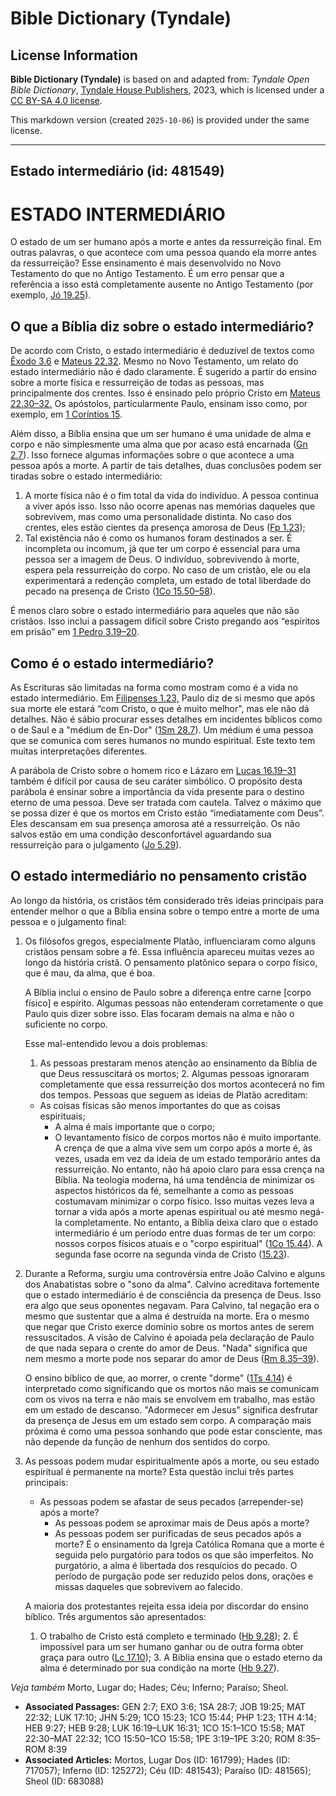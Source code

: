 # Bible Dictionary (Tyndale)

## License Information

**Bible Dictionary (Tyndale)** is based on and adapted from: _Tyndale Open Bible Dictionary_, [Tyndale House Publishers](https://tyndaleopenresources.com/), 2023, which is licensed under a [CC BY-SA 4.0 license](https://creativecommons.org/licenses/by-sa/4.0/legalcode.en).

This markdown version (created `2025-10-06`) is provided under the same license.



--------------------------------

## Estado intermediário (id: 481549)

ESTADO INTERMEDIÁRIO
====================

O estado de um ser humano após a morte e antes da ressurreição final. Em outras palavras, o que acontece com uma pessoa quando ela morre antes da ressurreição? Esse ensinamento é mais desenvolvido no Novo Testamento do que no Antigo Testamento. É um erro pensar que a referência a isso está completamente ausente no Antigo Testamento (por exemplo, [Jó 19\.25](https://ref.ly/Job19:25)).

O que a Bíblia diz sobre o estado intermediário?
------------------------------------------------

De acordo com Cristo, o estado intermediário é deduzível de textos como [Êxodo 3\.6](https://ref.ly/Exod3:6) e [Mateus 22\.32](https://ref.ly/Matt22:32). Mesmo no Novo Testamento, um relato do estado intermediário não é dado claramente. É sugerido a partir do ensino sobre a morte física e ressurreição de todas as pessoas, mas principalmente dos crentes. Isso é ensinado pelo próprio Cristo em [Mateus 22\.30–32\.](https://ref.ly/Matt22:30-Matt22:32) Os apóstolos, particularmente Paulo, ensinam isso como, por exemplo, em [1 Coríntios 15](https://ref.ly/1Cor15:1-1Cor15:58).

Além disso, a Bíblia ensina que um ser humano é uma unidade de alma e corpo e não simplesmente uma alma que por acaso está encarnada ([Gn 2\.7](https://ref.ly/Gen2:7)). Isso fornece algumas informações sobre o que acontece a uma pessoa após a morte. A partir de tais detalhes, duas conclusões podem ser tiradas sobre o estado intermediário:

1. A morte física não é o fim total da vida do indivíduo. A pessoa continua a viver após isso. Isso não ocorre apenas nas memórias daqueles que sobrevivem, mas como uma personalidade distinta. No caso dos crentes, eles estão cientes da presença amorosa de Deus ([Fp 1\.23](https://ref.ly/Phil1:23));
2. Tal existência não é como os humanos foram destinados a ser. É incompleta ou incomum, já que ter um corpo é essencial para uma pessoa ser a imagem de Deus. O indivíduo, sobrevivendo à morte, espera pela ressurreição do corpo. No caso de um cristão, ele ou ela experimentará a redenção completa, um estado de total liberdade do pecado na presença de Cristo ([1Co 15\.50–58](https://ref.ly/1Cor15:50-1Cor15:58)).

É menos claro sobre o estado intermediário para aqueles que não são cristãos. Isso inclui a passagem difícil sobre Cristo pregando aos “espíritos em prisão” em [1 Pedro 3\.19–20](https://ref.ly/1Pet3:19-1Pet3:20).

Como é o estado intermediário?
------------------------------

As Escrituras são limitadas na forma como mostram como é a vida no estado intermediário. Em [Filipenses 1\.23,](https://ref.ly/Phil1:23) Paulo diz de si mesmo que após sua morte ele estará “com Cristo, o que é muito melhor", mas ele não dá detalhes. Não é sábio procurar esses detalhes em incidentes bíblicos como o de Saul e a "médium de En\-Dor" ([1Sm 28\.7](https://ref.ly/1Sam28:7)). Um médium é uma pessoa que se comunica com seres humanos no mundo espiritual. Este texto tem muitas interpretações diferentes.

A parábola de Cristo sobre o homem rico e Lázaro em [Lucas 16\.19–31](https://ref.ly/Luke16:19-Luke16:31) também é difícil por causa de seu caráter simbólico. O propósito desta parábola é ensinar sobre a importância da vida presente para o destino eterno de uma pessoa. Deve ser tratada com cautela. Talvez o máximo que se possa dizer é que os mortos em Cristo estão “imediatamente com Deus”. Eles descansam em sua presença amorosa até a ressurreição. Os não salvos estão em uma condição desconfortável aguardando sua ressurreição para o julgamento ([Jo 5\.29](https://ref.ly/John5:29)).

O estado intermediário no pensamento cristão
--------------------------------------------

Ao longo da história, os cristãos têm considerado três ideias principais para entender melhor o que a Bíblia ensina sobre o tempo entre a morte de uma pessoa e o julgamento final:

1. Os filósofos gregos, especialmente Platão, influenciaram como alguns cristãos pensam sobre a fé. Essa influência apareceu muitas vezes ao longo da história cristã. O pensamento platônico separa o corpo físico, que é mau, da alma, que é boa.

    A Bíblia inclui o ensino de Paulo sobre a diferença entre carne \[corpo físico] e espírito. Algumas pessoas não entenderam corretamente o que Paulo quis dizer sobre isso. Elas focaram demais na alma e não o suficiente no corpo.

    Esse mal\-entendido levou a dois problemas:

    1. As pessoas prestaram menos atenção ao ensinamento da Bíblia de que Deus ressuscitará os mortos;
        2. Algumas pessoas ignoraram completamente que essa ressurreição dos mortos acontecerá no fim dos tempos.
        Pessoas que seguem as ideias de Platão acreditam:

    * As coisas físicas são menos importantes do que as coisas espirituais;
        * A alma é mais importante que o corpo;
        * O levantamento físico de corpos mortos não é muito importante.
        A crença de que a alma vive sem um corpo após a morte é, às vezes, usada em vez da ideia de um estado temporário antes da ressurreição. No entanto, não há apoio claro para essa crença na Bíblia. Na teologia moderna, há uma tendência de minimizar os aspectos históricos da fé, semelhante a como as pessoas costumavam minimizar o corpo físico. Isso muitas vezes leva a tornar a vida após a morte apenas espiritual ou até mesmo negá\-la completamente. No entanto, a Bíblia deixa claro que o estado intermediário é um período entre duas formas de ter um corpo: nossos corpos físicos atuais e o "corpo espiritual" ([1Co 15\.44](https://ref.ly/1Cor15:44)). A segunda fase ocorre na segunda vinda de Cristo ([15\.23](https://ref.ly/1Cor15:23)).

2. Durante a Reforma, surgiu uma controvérsia entre João Calvino e alguns dos Anabatistas sobre o "sono da alma". Calvino acreditava fortemente que o estado intermediário é de consciência da presença de Deus. Isso era algo que seus oponentes negavam. Para Calvino, tal negação era o mesmo que sustentar que a alma é destruída na morte. Era o mesmo que negar que Cristo exerce domínio sobre os mortos antes de serem ressuscitados. A visão de Calvino é apoiada pela declaração de Paulo de que nada separa o crente do amor de Deus. "Nada" significa que nem mesmo a morte pode nos separar do amor de Deus ([Rm 8\.35–39](https://ref.ly/Rom8:35-Rom8:39)).

    O ensino bíblico de que, ao morrer, o crente "dorme" ([1Ts 4\.14](https://ref.ly/1Thess4:14)) é interpretado como significando que os mortos não mais se comunicam com os vivos na terra e não mais se envolvem em trabalho, mas estão em um estado de descanso. "Adormecer em Jesus" significa desfrutar da presença de Jesus em um estado sem corpo. A comparação mais próxima é como uma pessoa sonhando que pode estar consciente, mas não depende da função de nenhum dos sentidos do corpo.

3. As pessoas podem mudar espiritualmente após a morte, ou seu estado espiritual é permanente na morte? Esta questão inclui três partes principais:

    * As pessoas podem se afastar de seus pecados (arrepender\-se) após a morte?
        * As pessoas podem se aproximar mais de Deus após a morte?
        * As pessoas podem ser purificadas de seus pecados após a morte?
        É o ensinamento da Igreja Católica Romana que a morte é seguida pelo purgatório para todos os que são imperfeitos. No purgatório, a alma é libertada dos resquícios do pecado. O período de purgação pode ser reduzido pelos dons, orações e missas daqueles que sobrevivem ao falecido.

    A maioria dos protestantes rejeita essa ideia por discordar do ensino bíblico. Três argumentos são apresentados:

    1. O trabalho de Cristo está completo e terminado ([Hb 9\.28](https://ref.ly/Heb9:28));
        2. É impossível para um ser humano ganhar ou de outra forma obter graça para outro ([Lc 17\.10](https://ref.ly/Luke17:10));
        3. A Bíblia ensina que o estado eterno da alma é determinado por sua condição na morte ([Hb 9\.27](https://ref.ly/Heb9:27)).

*Veja também* Morto, Lugar do; Hades; Céu; Inferno; Paraíso; Sheol.

* **Associated Passages:** GEN 2:7; EXO 3:6; 1SA 28:7; JOB 19:25; MAT 22:32; LUK 17:10; JHN 5:29; 1CO 15:23; 1CO 15:44; PHP 1:23; 1TH 4:14; HEB 9:27; HEB 9:28; LUK 16:19–LUK 16:31; 1CO 15:1–1CO 15:58; MAT 22:30–MAT 22:32; 1CO 15:50–1CO 15:58; 1PE 3:19–1PE 3:20; ROM 8:35–ROM 8:39
* **Associated Articles:** Mortos, Lugar Dos (ID: 161799); Hades (ID: 717057); Inferno (ID: 125272); Céu (ID: 481543); Paraíso (ID: 481565); Sheol (ID: 683088)

